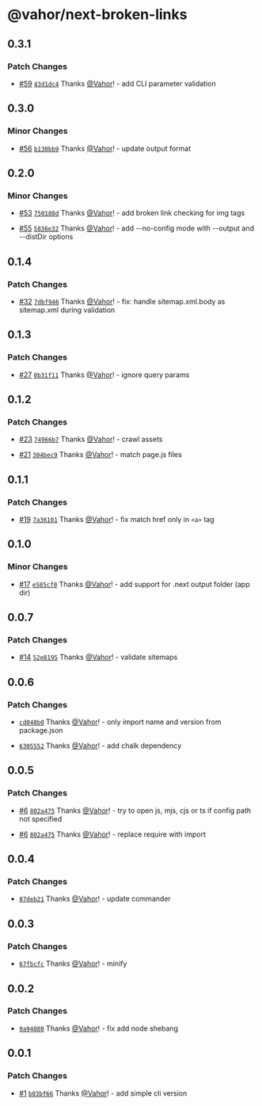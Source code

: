 # @vahor/next-broken-links

## 0.3.1

### Patch Changes

- [#59](https://github.com/Vahor/next-broken-links/pull/59) [`43d1dc4`](https://github.com/Vahor/next-broken-links/commit/43d1dc46306ef1641e09f80b824c83a2b6e45e09) Thanks [@Vahor](https://github.com/Vahor)! - add CLI parameter validation

## 0.3.0

### Minor Changes

- [#56](https://github.com/Vahor/next-broken-links/pull/56) [`b130bb9`](https://github.com/Vahor/next-broken-links/commit/b130bb9efee97cf1cba98375be5afbd3e3e2cbee) Thanks [@Vahor](https://github.com/Vahor)! - update output format

## 0.2.0

### Minor Changes

- [#53](https://github.com/Vahor/next-broken-links/pull/53) [`750180d`](https://github.com/Vahor/next-broken-links/commit/750180dd8871ba97e1427e7375190d51ef2acb7f) Thanks [@Vahor](https://github.com/Vahor)! - add broken link checking for img tags

- [#55](https://github.com/Vahor/next-broken-links/pull/55) [`5836e32`](https://github.com/Vahor/next-broken-links/commit/5836e320b263b882ba7f9edb2a306e05000ef2ec) Thanks [@Vahor](https://github.com/Vahor)! - add --no-config mode with --output and --distDir options

## 0.1.4

### Patch Changes

- [#32](https://github.com/Vahor/next-broken-links/pull/32) [`7dbf946`](https://github.com/Vahor/next-broken-links/commit/7dbf9463ba4a062e6598662362c1f88069be99f6) Thanks [@Vahor](https://github.com/Vahor)! - fix: handle sitemap.xml.body as sitemap.xml during validation

## 0.1.3

### Patch Changes

- [#27](https://github.com/Vahor/next-broken-links/pull/27) [`0b31f11`](https://github.com/Vahor/next-broken-links/commit/0b31f111042a2a1912fa2f2d02947a4a6c348b29) Thanks [@Vahor](https://github.com/Vahor)! - ignore query params

## 0.1.2

### Patch Changes

- [#23](https://github.com/Vahor/next-broken-links/pull/23) [`74966b7`](https://github.com/Vahor/next-broken-links/commit/74966b734d6ec3d0a75597823e523b9d904a718f) Thanks [@Vahor](https://github.com/Vahor)! - crawl assets

- [#21](https://github.com/Vahor/next-broken-links/pull/21) [`304bec9`](https://github.com/Vahor/next-broken-links/commit/304bec99c6761a3278411f58b21a2d338130afbd) Thanks [@Vahor](https://github.com/Vahor)! - match page.js files

## 0.1.1

### Patch Changes

- [#19](https://github.com/Vahor/next-broken-links/pull/19) [`7a36101`](https://github.com/Vahor/next-broken-links/commit/7a36101ea86c2ff614384710c6e1505bddc2c991) Thanks [@Vahor](https://github.com/Vahor)! - fix match href only in `<a>` tag

## 0.1.0

### Minor Changes

- [#17](https://github.com/Vahor/next-broken-links/pull/17) [`e585cf0`](https://github.com/Vahor/next-broken-links/commit/e585cf0690f791c0f79b6704fa6a2a277519792c) Thanks [@Vahor](https://github.com/Vahor)! - add support for .next output folder (app dir)

## 0.0.7

### Patch Changes

- [#14](https://github.com/Vahor/next-broken-links/pull/14) [`52e8195`](https://github.com/Vahor/next-broken-links/commit/52e819568941564e7d928a0828d638da5cc502b7) Thanks [@Vahor](https://github.com/Vahor)! - validate sitemaps

## 0.0.6

### Patch Changes

- [`cd048b0`](https://github.com/Vahor/next-broken-links/commit/cd048b089ea2436e0ff89ce0eaa5193985f32e89) Thanks [@Vahor](https://github.com/Vahor)! - only import name and version from package.json

- [`6305552`](https://github.com/Vahor/next-broken-links/commit/630555252894600ffeafa87769e94b0197601d2c) Thanks [@Vahor](https://github.com/Vahor)! - add chalk dependency

## 0.0.5

### Patch Changes

- [#6](https://github.com/Vahor/next-broken-links/pull/6) [`802a475`](https://github.com/Vahor/next-broken-links/commit/802a47508600eee4790cf87fc44e93d867e276eb) Thanks [@Vahor](https://github.com/Vahor)! - try to open js, mjs, cjs or ts if config path not specified

- [#6](https://github.com/Vahor/next-broken-links/pull/6) [`802a475`](https://github.com/Vahor/next-broken-links/commit/802a47508600eee4790cf87fc44e93d867e276eb) Thanks [@Vahor](https://github.com/Vahor)! - replace require with import

## 0.0.4

### Patch Changes

- [`87deb21`](https://github.com/Vahor/next-broken-links/commit/87deb21a920181ab0f882b83e3707c5890eaa50f) Thanks [@Vahor](https://github.com/Vahor)! - update commander

## 0.0.3

### Patch Changes

- [`67fbcfc`](https://github.com/Vahor/next-broken-links/commit/67fbcfc386f6a409eeb6942c13e10a2cf29a081a) Thanks [@Vahor](https://github.com/Vahor)! - minify

## 0.0.2

### Patch Changes

- [`9a94080`](https://github.com/Vahor/next-broken-links/commit/9a9408054faf546c9268c1cf9d6fb00a9e140896) Thanks [@Vahor](https://github.com/Vahor)! - fix add node shebang

## 0.0.1

### Patch Changes

- [#1](https://github.com/Vahor/next-broken-links/pull/1) [`b03bf66`](https://github.com/Vahor/next-broken-links/commit/b03bf66f13472fdc662c9351b643b7148275c628) Thanks [@Vahor](https://github.com/Vahor)! - add simple cli version
